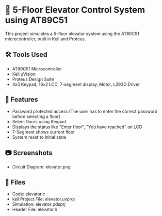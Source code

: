 # 🚀 5-Floor Elevator Control System using AT89C51
This project simulates a 5-floor elevator system using the AT89C51 microcontroller, built in Keil and Proteus.

## 🛠️ Tools Used
- AT89C51 Microcontroller
- Keil µVision
- Proteus Design Suite
- 4x3 Keypad, 16x2 LCD, 7-segment display, Motor, L293D Driver

## 🎯 Features
- Password protected access (The user has to enter the correct password before selecting a floor)
- Select floors using Keypad
- Displays the status like "Enter floor", "You have reached" on LCD
- 7-Segment shows current floor
- System reset to initial state


## 📷 Screenshots
- Circuit Diagram: elevator.png

## 📂 Files
- Code: elevator.c
- keil Project File: elevator.uvproj
- Simulation: elevator.pdsprj
- Header File: elevator.h
